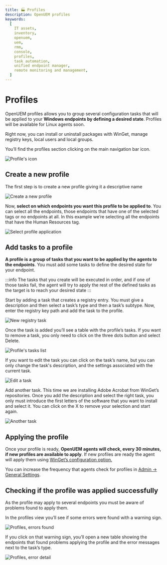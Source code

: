 ```yaml
---
title: 🏭 Profiles
description: OpenUEM profiles
keywords:
  [
    IT assets,
    inventory,
    openuem,
    uem,
    rmm,
    console,
    profiles,
    task automation,
    unified endpoint manager,
    remote monitoring and management,
  ]
---
```


# Profiles

OpenUEM profiles allows you to group several configuration tasks that will be applied to your **Windows endpoints by defining a desired state**. Profiles will be available for Linux agents soon.

Right now, you can install or uninstall packages with WinGet, manage registry keys, local users and local groups.

You’ll find the profiles section clicking on the main navigation bar icon.

![Profile's icon](/img/console/profiles_icon.png)

## Create a new profile

The first step is to create a new profile giving it a descriptive name

![Create a new profile](/img/console/profiles_new.png)

Now, **select on which endpoints you want this profile to be applied to**. You can select all the endpoints, those endpoints that have one of the selected tags or no endpoints at all. In this example we’re selecting all the endpoints that have the Human Resources tag.

![Select profile application](/img/console/profiles_application.png)

## Add tasks to a profile

**A profile is a group of tasks that you want to be applied by the agents to the endpoints**. You must add some tasks to define the desired state for your endpoint.

:::info
The tasks that you create will be executed in order, and if one of those tasks fail, the agent will try to apply the rest of the defined tasks as the target is to reach your desired state
:::

Start by adding a task that creates a registry entry. You must give a description and then select a task’s type and then a task’s subtype. Now, enter the registry key path and add the task to the profile.

![New registry task](/img/console/profiles_new_registry_task.png)

Once the task is added you’ll see a table with the profile’s tasks. If you want to remove a task, you only need to click on the three dots button and select Delete.

![Profile's tasks list](/img/console/profiles_task_list.png)

If you want to edit the task you can click on the task’s name, but you can only change the task's description, and the settings associated with the current task.

![Edit a task](/img/console/profiles_edit_task.png)

Add another task. This time we are installing Adobe Acrobat from WinGet’s repositories. Once you add the description and select the right task, you only must introduce the first letters of the software that you want to install and select it. You can click on the X to remove your selection and start again.

![Another task](/img/console/profiles_add_another_task.png)

## Applying the profile

Once your profile is ready, **OpenUEM agents will check, every 30 minutes, if new profiles are available to apply**. If new profiles are ready the agent will apply them using [WinGet’s configuration option.](https://learn.microsoft.com/en-us/windows/package-manager/configuration/)

You can increase the frequency that agents check for profiles in [Admin -> General Settings](/docs/05-Administration/06-general-settings.md).

## Checking if the profile was applied successfully

As the profile may apply to several endpoints you must be aware of problems found to apply them.

In the profiles view you’ll see if some errors were found with a warning sign.

![Profiles, errors found](/img/console/profiles_errors_found.png)

If you click on that warning sign, you’ll open a new table showing the endpoints that found problems applying the profile and the error messages next to the task’s type.

![Profiles, error detail](/img/console/profiles_error_detail.png)
